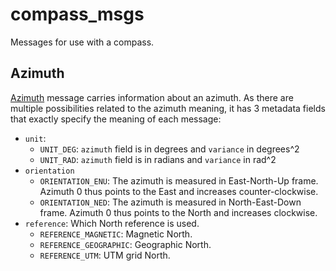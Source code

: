 <!-- SPDX-License-Identifier: BSD-3-Clause -->
<!-- SPDX-FileCopyrightText: Czech Technical University in Prague -->

# compass\_msgs

Messages for use with a compass.

## Azimuth

[Azimuth](https://docs.ros.org/en/api/compass_interfaces/html/msg/Azimuth.html) message carries information about an azimuth.
As there are multiple possibilities related to the azimuth meaning, it has 3 metadata fields that exactly specify the
meaning of each message:

- `unit`:
  - `UNIT_DEG`: `azimuth` field is in degrees and `variance` in degrees^2
  - `UNIT_RAD`: `azimuth` field is in radians and `variance` in rad^2
- `orientation`
  - `ORIENTATION_ENU`: The azimuth is measured in East-North-Up frame. Azimuth 0 thus points to the East and increases
      counter-clockwise.
  - `ORIENTATION_NED`: The azimuth is measured in North-East-Down frame. Azimuth 0 thus points to the North and
      increases clockwise.
- `reference`: Which North reference is used.
  - `REFERENCE_MAGNETIC`: Magnetic North.
  - `REFERENCE_GEOGRAPHIC`: Geographic North.
  - `REFERENCE_UTM`: UTM grid North.